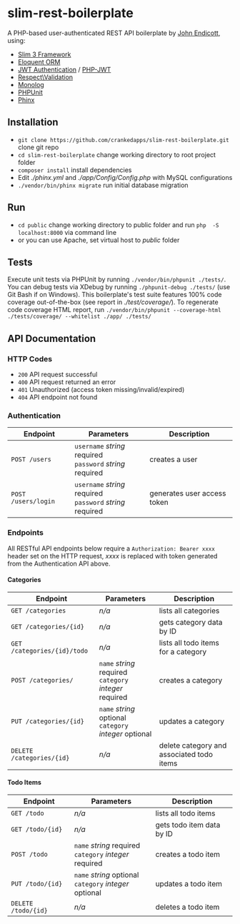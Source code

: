 # slim-rest-boilerplate
A PHP-based user-authenticated REST API boilerplate by [John Endicott](https://www.crankedapps.com/), using:
* [Slim 3 Framework](https://www.slimframework.com/docs/)
* [Eloquent ORM](https://laravel.com/docs/5.6/eloquent)
* [JWT Authentication](https://github.com/tuupola/slim-jwt-auth) / [PHP-JWT](https://github.com/firebase/php-jwt)
* [Respect\Validation](http://respect.github.io/Validation/docs/validators.html)
* [Monolog](https://github.com/Seldaek/monolog)
* [PHPUnit](https://phpunit.readthedocs.io/en/7.1/index.html)
* [Phinx](http://docs.phinx.org/en/latest/index.html)

## Installation
* `git clone https://github.com/crankedapps/slim-rest-boilerplate.git` clone git repo
* `cd slim-rest-boilerplate` change working directory to root project folder
* `composer install` install dependencies
* Edit *./phinx.yml* and *./app/Config/Config.php* with MySQL configurations
* `./vendor/bin/phinx migrate` run initial database migration

## Run
* `cd public` change working directory to public folder and run `php  -S localhost:8000` via command line
* or you can use Apache, set virtual host to *public* folder

## Tests
Execute unit tests via PHPUnit by running `./vendor/bin/phpunit ./tests/`.  You can debug tests via XDebug by running `./phpunit-debug ./tests/` (use Git Bash if on Windows).
This boilerplate's test suite features 100% code coverage out-of-the-box (see report in *./test/coverage/*).  To regenerate code coverage HTML report, run `./vendor/bin/phpunit --coverage-html ./tests/coverage/ --whitelist ./app/ ./tests/`

## API Documentation
### HTTP Codes
* `200` API request successful
* `400` API request returned an error
* `401` Unauthorized (access token missing/invalid/expired)
* `404` API endpoint not found
### Authentication
Endpoint | Parameters | Description
--- | --- | ---
`POST /users` | `username` *string* required<br>`password` *string* required | creates a user
`POST /users/login` | `username` *string* required<br>`password` *string* required | generates user access token
### Endpoints
All RESTful API endpoints below require a `Authorization: Bearer xxxx` header set on the HTTP request, *xxxx* is replaced with token generated from the Authentication API above.
#### Categories
Endpoint | Parameters | Description
--- | --- | ---
`GET /categories` | *n/a* | lists all categories
`GET /categories/{id}` | *n/a* | gets category data by ID
`GET /categories/{id}/todo` | *n/a* | lists all todo items for a category
`POST /categories/` | `name` *string* required<br>`category` *integer* required | creates a category
`PUT /categories/{id}` | `name` *string* optional<br>`category` *integer* optional | updates a category
`DELETE /categories/{id}` | *n/a* | delete category and associated todo items
#### Todo Items
Endpoint | Parameters | Description
--- | --- | ---
`GET /todo` | *n/a* | lists all todo items
`GET /todo/{id}` | *n/a* | gets todo item data by ID
`POST /todo` | `name` *string* required<br>`category` *integer* required | creates a todo item
`PUT /todo/{id}` | `name` *string* optional<br>`category` *integer* optional | updates a todo item
`DELETE /todo/{id}` | *n/a* | deletes a todo item